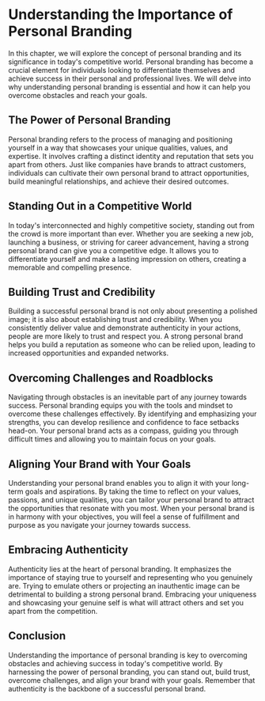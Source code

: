# Understanding the Importance of Personal Branding

In this chapter, we will explore the concept of personal branding and its significance in today's competitive world. Personal branding has become a crucial element for individuals looking to differentiate themselves and achieve success in their personal and professional lives. We will delve into why understanding personal branding is essential and how it can help you overcome obstacles and reach your goals.

## The Power of Personal Branding

Personal branding refers to the process of managing and positioning yourself in a way that showcases your unique qualities, values, and expertise. It involves crafting a distinct identity and reputation that sets you apart from others. Just like companies have brands to attract customers, individuals can cultivate their own personal brand to attract opportunities, build meaningful relationships, and achieve their desired outcomes.

## Standing Out in a Competitive World

In today's interconnected and highly competitive society, standing out from the crowd is more important than ever. Whether you are seeking a new job, launching a business, or striving for career advancement, having a strong personal brand can give you a competitive edge. It allows you to differentiate yourself and make a lasting impression on others, creating a memorable and compelling presence.

## Building Trust and Credibility

Building a successful personal brand is not only about presenting a polished image; it is also about establishing trust and credibility. When you consistently deliver value and demonstrate authenticity in your actions, people are more likely to trust and respect you. A strong personal brand helps you build a reputation as someone who can be relied upon, leading to increased opportunities and expanded networks.

## Overcoming Challenges and Roadblocks

Navigating through obstacles is an inevitable part of any journey towards success. Personal branding equips you with the tools and mindset to overcome these challenges effectively. By identifying and emphasizing your strengths, you can develop resilience and confidence to face setbacks head-on. Your personal brand acts as a compass, guiding you through difficult times and allowing you to maintain focus on your goals.

## Aligning Your Brand with Your Goals

Understanding your personal brand enables you to align it with your long-term goals and aspirations. By taking the time to reflect on your values, passions, and unique qualities, you can tailor your personal brand to attract the opportunities that resonate with you most. When your personal brand is in harmony with your objectives, you will feel a sense of fulfillment and purpose as you navigate your journey towards success.

## Embracing Authenticity

Authenticity lies at the heart of personal branding. It emphasizes the importance of staying true to yourself and representing who you genuinely are. Trying to emulate others or projecting an inauthentic image can be detrimental to building a strong personal brand. Embracing your uniqueness and showcasing your genuine self is what will attract others and set you apart from the competition.

## Conclusion

Understanding the importance of personal branding is key to overcoming obstacles and achieving success in today's competitive world. By harnessing the power of personal branding, you can stand out, build trust, overcome challenges, and align your brand with your goals. Remember that authenticity is the backbone of a successful personal brand.
